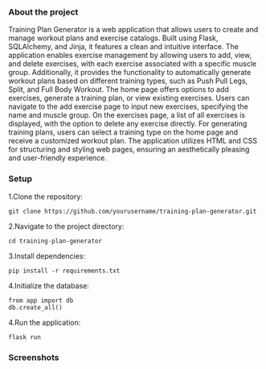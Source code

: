### About the project

Training Plan Generator is a web application that allows users to create and manage workout plans and exercise catalogs. Built using Flask, SQLAlchemy, and Jinja, it features a clean and intuitive interface. The application enables exercise management by allowing users to add, view, and delete exercises, with each exercise associated with a specific muscle group. Additionally, it provides the functionality to automatically generate workout plans based on different training types, such as Push Pull Legs, Split, and Full Body Workout. The home page offers options to add exercises, generate a training plan, or view existing exercises. Users can navigate to the add exercise page to input new exercises, specifying the name and muscle group. On the exercises page, a list of all exercises is displayed, with the option to delete any exercise directly. For generating training plans, users can select a training type on the home page and receive a customized workout plan. The application utilizes HTML and CSS for structuring and styling web pages, ensuring an aesthetically pleasing and user-friendly experience.

### Setup

1.Clone the repository:
```
git clone https://github.com/yourusername/training-plan-generator.git
```
2.Navigate to the project directory:
```
cd training-plan-generator
```
3.Install dependencies:
```
pip install -r requirements.txt
```
4.Initialize the database:
```
from app import db
db.create_all()
```
4.Run the application:
```
flask run
```

### Screenshots


